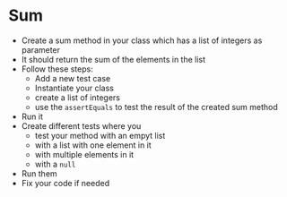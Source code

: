 # Sum
- Create a sum method in your class which has a list of integers as parameter
- It should return the sum of the elements in the list
- Follow these steps:
    - Add a new test case
    - Instantiate your class
    - create a list of integers
    - use the `assertEquals` to test the result of the created sum method
- Run it
- Create different tests where you
    - test your method with an empyt list
    - with a list with one element in it
    - with multiple elements in it
    - with a `null`
- Run them
- Fix your code if needed